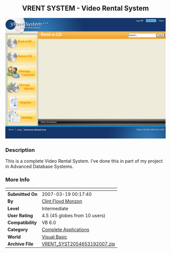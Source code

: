﻿<div align="center">

## VRENT SYSTEM \- Video Rental System

<img src="PIC2007319737381661.JPG">
</div>

### Description

This is a complete Video Rental System. I've done this in part of my project in Advanced Database Systems.
 
### More Info
 


<span>             |<span>
---                |---
**Submitted On**   |2007-03-19 00:17:40
**By**             |[Clint Floyd Monzon](https://github.com/Planet-Source-Code/PSCIndex/blob/master/ByAuthor/clint-floyd-monzon.md)
**Level**          |Intermediate
**User Rating**    |4.5 (45 globes from 10 users)
**Compatibility**  |VB 6\.0
**Category**       |[Complete Applications](https://github.com/Planet-Source-Code/PSCIndex/blob/master/ByCategory/complete-applications__1-27.md)
**World**          |[Visual Basic](https://github.com/Planet-Source-Code/PSCIndex/blob/master/ByWorld/visual-basic.md)
**Archive File**   |[VRENT\_SYST2054653192007\.zip](https://github.com/Planet-Source-Code/clint-floyd-monzon-vrent-system-video-rental-system__1-68165/archive/master.zip)








